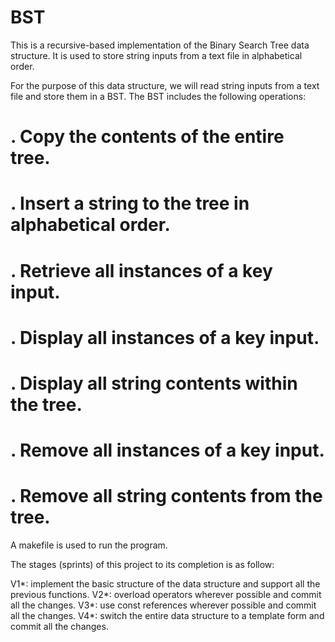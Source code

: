 # BST
This is a recursive-based implementation of the Binary Search Tree data structure. It is used to store string inputs from a text file in alphabetical order.

For the purpose of this data structure, we will read string inputs from a text file and store them in a BST. The BST includes the following operations:

# . Copy the contents of the entire tree.

# . Insert a string to the tree in alphabetical order.

# . Retrieve all instances of a key input.

# . Display all instances of a key input.

# . Display all string contents within the tree.

# . Remove all instances of a key input.

# . Remove all string contents from the tree.

A makefile is used to run the program.

The stages (sprints) of this project to its completion is as follow:

V1*: implement the basic structure of the data structure and support all the previous functions.
V2*: overload operators wherever possible and commit all the changes.
V3*: use const references wherever possible and commit all the changes.
V4*: switch the entire data structure to a template form and commit all the changes.
